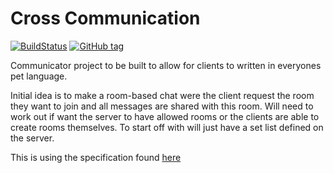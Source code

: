 # Cross Communication
[![BuildStatus](https://travis-ci.org/maccoda/cross-communication.svg?branch=master)](https://travis-ci.org/maccoda/cross-communication)
[![GitHub tag](https://img.shields.io/github/tag/maccoda/cross-communication.svg?maxAge=2592000)]()

Communicator project to be built to allow for clients to written in everyones
pet language.

Initial idea is to make a room-based chat were the client request the room they
want to join and all messages are shared with this room. Will need to work out
if want the server to have allowed rooms or the clients are able to create rooms
themselves. To start off with will just have a set list defined on the server.

This is using the specification found
[here](https://gitlab.com/maccoda/comms-spec)
